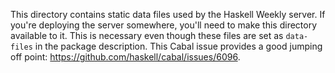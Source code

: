 This directory contains static data files used by the Haskell Weekly server. If
you're deploying the server somewhere, you'll need to make this directory
available to it. This is necessary even though these files are set as
`data-files` in the package description. This Cabal issue provides a good
jumping off point: <https://github.com/haskell/cabal/issues/6096>.
